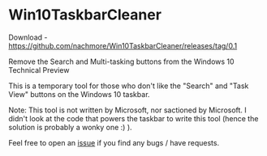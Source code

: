 Win10TaskbarCleaner
===================

Download - https://github.com/nachmore/Win10TaskbarCleaner/releases/tag/0.1

Remove the Search and Multi-tasking buttons from the Windows 10 Technical Preview

This is a temporary tool for those who don't like the "Search" and "Task View" buttons on the Windows 10 taskbar.

Note: This tool is not written by Microsoft, nor sactioned by Microsoft. I didn't look at the code that powers the taskbar to write this tool (hence the solution is probably a wonky one :) ).

Feel free to open an [issue](https://github.com/nachmore/Win10TaskbarCleaner/issues) if you find any bugs / have requests.
